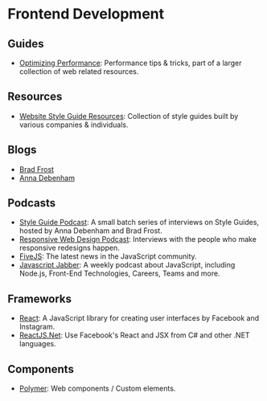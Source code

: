 # Frontend Development

## Guides

- [Optimizing Performance](https://developers.google.com/web/fundamentals/performance/index): Performance tips & tricks, part of a larger collection of web related resources.

## Resources

- [Website Style Guide Resources](http://styleguides.io/examples.html): Collection of  style guides built by various companies & individuals.

## Blogs

- [Brad Frost](http://bradfrost.com/blog/)
- [Anna Debenham](http://maban.co.uk/writing/)

## Podcasts

- [Style Guide Podcast](http://styleguides.io/podcast/index.html): A small batch series of interviews on Style Guides, hosted by Anna Debenham and Brad Frost.
- [Responsive Web Design Podcast](http://responsivewebdesign.com/podcast/): Interviews with the people who make responsive redesigns happen.
- [FiveJS](https://fivejs.codeschool.com/): The latest news in the JavaScript community.
- [Javascript Jabber](http://devchat.tv/js-jabber/): A weekly podcast about JavaScript, including Node.js, Front-End Technologies, Careers, Teams and more.

## Frameworks

- [React](https://facebook.github.io/react/): A JavaScript library for creating user interfaces by Facebook and Instagram.
- [ReactJS.Net](http://reactjs.net/): Use Facebook's React and JSX from C# and other .NET languages.

## Components

- [Polymer](https://www.polymer-project.org): Web components / Custom elements.

